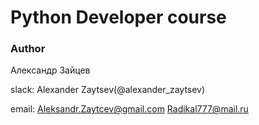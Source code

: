 # Python Developer course

### Author

Александр Зайцев

slack: Alexander Zaytsev(@alexander_zaytsev)

email: <Aleksandr.Zaytcev@gmail.com>  <Radikal777@mail.ru>
